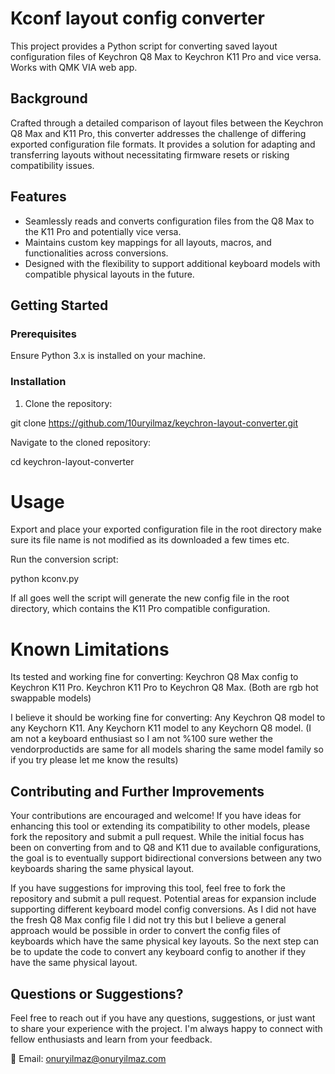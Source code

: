 # Kconf layout config converter

This project provides a Python script for converting saved layout configuration files of Keychron Q8 Max to Keychron K11 Pro and vice versa.
Works with QMK VIA web app.

## Background

Crafted through a detailed comparison of layout files between the Keychron Q8 Max and K11 Pro, this converter addresses the challenge of differing exported configuration file formats. It provides a solution for adapting and transferring layouts without necessitating firmware resets or risking compatibility issues.

## Features

- Seamlessly reads and converts configuration files from the Q8 Max to the K11 Pro and potentially vice versa.
- Maintains custom key mappings for all layouts, macros, and functionalities across conversions.
- Designed with the flexibility to support additional keyboard models with compatible physical layouts in the future.

## Getting Started

### Prerequisites

Ensure Python 3.x is installed on your machine.

### Installation

1. Clone the repository:

git clone https://github.com/10uryilmaz/keychron-layout-converter.git

Navigate to the cloned repository:

cd keychron-layout-converter

# Usage
Export and place your exported configuration file in the root directory make sure its file name is not modified as its downloaded a few times etc.

Run the conversion script:

python kconv.py

If all goes well the script will generate the new config file in the root directory, which contains the K11 Pro compatible configuration.

# Known Limitations

Its tested and working fine for converting:
  Keychron Q8 Max config to Keychron K11 Pro. 
  Keychron K11 Pro to Keychron Q8 Max.
  (Both are rgb hot swappable models)

I believe it should be working fine for converting:
  Any Keychron Q8 model to any Keychorn K11.
  Any Keychorn K11 model to any Keychorn Q8 model.
  (I am not a keyboard enthusiast so I am not %100 sure wether the vendorproductids are same for all models sharing the same model family so if you try please let     me know the results)

## Contributing and Further Improvements
Your contributions are encouraged and welcome! If you have ideas for enhancing this tool or extending its compatibility to other models, please fork the repository and submit a pull request. While the initial focus has been on converting from and to Q8 and K11 due to available configurations, the goal is to eventually support bidirectional conversions between any two keyboards sharing the same physical layout.

If you have suggestions for improving this tool, feel free to fork the repository and submit a pull request. Potential areas for expansion include supporting different keyboard model config conversions. 
As I did not have the fresh Q8 Max config file I did not try this but I believe a general approach would be possible in order to convert the config files of 
keyboards which have the same physical key layouts. So the next step can be to update the code to convert any keyboard config to another if they have the same 
physical layout.

## Questions or Suggestions?

Feel free to reach out if you have any questions, suggestions, or just want to share your experience with the project. I'm always happy to connect with fellow enthusiasts and learn from your feedback.

📧 Email: onuryilmaz@onuryilmaz.com
